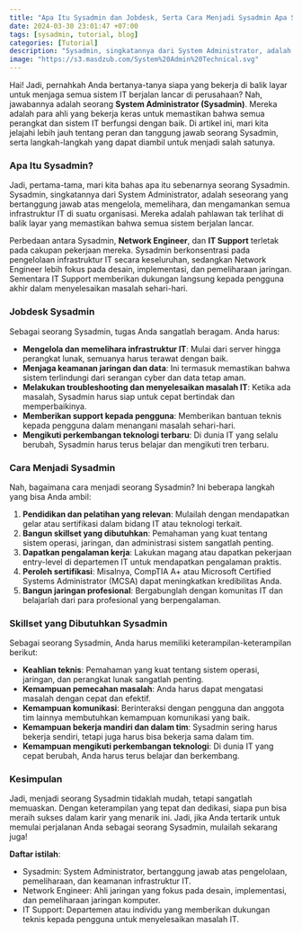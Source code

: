 ```yaml
---
title: "Apa Itu Sysadmin dan Jobdesk, Serta Cara Menjadi Sysadmin Apa Saja yang Perlu Dikuasai?"
date: 2024-03-30 23:01:47 +07:00
tags: [sysadmin, tutorial, blog]
categories: [Tutorial]
description: "Sysadmin, singkatannya dari System Administrator, adalah seseorang yang bertanggung jawab atas mengelola, memelihara, dan mengamankan semua infrastruktur IT di suatu organisasi. Mereka adalah pahlawan tak terlihat di balik layar yang memastikan bahwa semua sistem berjalan lancar."
image: "https://s3.masdzub.com/System%20Admin%20Technical.svg"
---
```


Hai! Jadi, pernahkah Anda bertanya-tanya siapa yang bekerja di balik layar untuk menjaga semua sistem IT berjalan lancar di perusahaan? Nah, jawabannya adalah seorang **System Administrator (Sysadmin)**. Mereka adalah para ahli yang bekerja keras untuk memastikan bahwa semua perangkat dan sistem IT berfungsi dengan baik. Di artikel ini, mari kita jelajahi lebih jauh tentang peran dan tanggung jawab seorang Sysadmin, serta langkah-langkah yang dapat diambil untuk menjadi salah satunya.

### Apa Itu Sysadmin?

Jadi, pertama-tama, mari kita bahas apa itu sebenarnya seorang Sysadmin. Sysadmin, singkatannya dari System Administrator, adalah seseorang yang bertanggung jawab atas mengelola, memelihara, dan mengamankan semua infrastruktur IT di suatu organisasi. Mereka adalah pahlawan tak terlihat di balik layar yang memastikan bahwa semua sistem berjalan lancar.

Perbedaan antara Sysadmin, **Network Engineer**, dan **IT Support** terletak pada cakupan pekerjaan mereka. Sysadmin berkonsentrasi pada pengelolaan infrastruktur IT secara keseluruhan, sedangkan Network Engineer lebih fokus pada desain, implementasi, dan pemeliharaan jaringan. Sementara IT Support memberikan dukungan langsung kepada pengguna akhir dalam menyelesaikan masalah sehari-hari.

### Jobdesk Sysadmin

Sebagai seorang Sysadmin, tugas Anda sangatlah beragam. Anda harus:

- **Mengelola dan memelihara infrastruktur IT**: Mulai dari server hingga perangkat lunak, semuanya harus terawat dengan baik.
- **Menjaga keamanan jaringan dan data**: Ini termasuk memastikan bahwa sistem terlindungi dari serangan cyber dan data tetap aman.
- **Melakukan troubleshooting dan menyelesaikan masalah IT**: Ketika ada masalah, Sysadmin harus siap untuk cepat bertindak dan memperbaikinya.
- **Memberikan support kepada pengguna**: Memberikan bantuan teknis kepada pengguna dalam menangani masalah sehari-hari.
- **Mengikuti perkembangan teknologi terbaru**: Di dunia IT yang selalu berubah, Sysadmin harus terus belajar dan mengikuti tren terbaru.

### Cara Menjadi Sysadmin

Nah, bagaimana cara menjadi seorang Sysadmin? Ini beberapa langkah yang bisa Anda ambil:

1. **Pendidikan dan pelatihan yang relevan**: Mulailah dengan mendapatkan gelar atau sertifikasi dalam bidang IT atau teknologi terkait.
2. **Bangun skillset yang dibutuhkan**: Pemahaman yang kuat tentang sistem operasi, jaringan, dan administrasi sistem sangatlah penting.
3. **Dapatkan pengalaman kerja**: Lakukan magang atau dapatkan pekerjaan entry-level di departemen IT untuk mendapatkan pengalaman praktis.
4. **Peroleh sertifikasi**: Misalnya, CompTIA A+ atau Microsoft Certified Systems Administrator (MCSA) dapat meningkatkan kredibilitas Anda.
5. **Bangun jaringan profesional**: Bergabunglah dengan komunitas IT dan belajarlah dari para profesional yang berpengalaman.

### Skillset yang Dibutuhkan Sysadmin

Sebagai seorang Sysadmin, Anda harus memiliki keterampilan-keterampilan berikut:

- **Keahlian teknis**: Pemahaman yang kuat tentang sistem operasi, jaringan, dan perangkat lunak sangatlah penting.
- **Kemampuan pemecahan masalah**: Anda harus dapat mengatasi masalah dengan cepat dan efektif.
- **Kemampuan komunikasi**: Berinteraksi dengan pengguna dan anggota tim lainnya membutuhkan kemampuan komunikasi yang baik.
- **Kemampuan bekerja mandiri dan dalam tim**: Sysadmin sering harus bekerja sendiri, tetapi juga harus bisa bekerja sama dalam tim.
- **Kemampuan mengikuti perkembangan teknologi**: Di dunia IT yang cepat berubah, Anda harus terus belajar dan berkembang.

### Kesimpulan

Jadi, menjadi seorang Sysadmin tidaklah mudah, tetapi sangatlah memuaskan. Dengan keterampilan yang tepat dan dedikasi, siapa pun bisa meraih sukses dalam karir yang menarik ini. Jadi, jika Anda tertarik untuk memulai perjalanan Anda sebagai seorang Sysadmin, mulailah sekarang juga!

**Daftar istilah**:

- Sysadmin: System Administrator, bertanggung jawab atas pengelolaan, pemeliharaan, dan keamanan infrastruktur IT.
- Network Engineer: Ahli jaringan yang fokus pada desain, implementasi, dan pemeliharaan jaringan komputer.
- IT Support: Departemen atau individu yang memberikan dukungan teknis kepada pengguna untuk menyelesaikan masalah IT.
